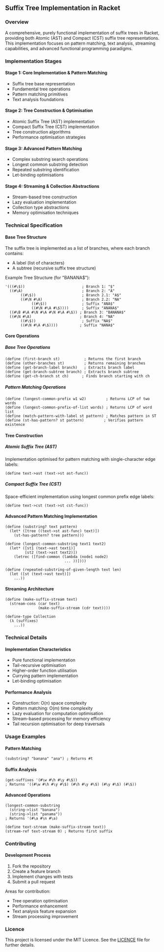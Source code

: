 ## Suffix Tree Implementation in Racket

### Overview

A comprehensive, purely functional implementation of suffix trees in Racket, providing both Atomic (AST) and Compact (CST) suffix tree representations. This implementation focuses on pattern matching, text analysis, streaming capabilities, and advanced functional programming paradigms.

### Implementation Stages

#### Stage 1: Core Implementation & Pattern Matching
- Suffix tree base representation
- Fundamental tree operations
- Pattern matching primitives
- Text analysis foundations

#### Stage 2: Tree Construction & Optimisation
- Atomic Suffix Tree (AST) implementation
- Compact Suffix Tree (CST) implementation
- Tree construction algorithms
- Performance optimisation strategies

#### Stage 3: Advanced Pattern Matching
- Complex substring search operations
- Longest common substring detection
- Repeated substring identification
- Let-binding optimisations

#### Stage 4: Streaming & Collection Abstractions
- Stream-based tree construction
- Lazy evaluation implementation
- Collection type abstractions
- Memory optimisation techniques

### Technical Specification

#### Base Tree Structure
The suffix tree is implemented as a list of branches, where each branch contains:
- A label (list of characters)
- A subtree (recursive suffix tree structure)

Example Tree Structure (for "BANANA$"):
```racket
'(((#\$))                          ; Branch 1: "$"
  ((#\A)                           ; Branch 2: "A"
       ((#\$))                     ; Branch 2.1: "A$"
       ((#\N #\A)                  ; Branch 2.2: "NA"
            ((#\$))                ; Suffix "ANA$"
            ((#\N #\A #\$))))      ; Suffix "ANANA$"
  ((#\B #\A #\N #\A #\N #\A #\$)) ; Branch 3: "BANANA$"
  ((#\N #\A)                      ; Branch 4: "NA"
       ((#\$))                     ; Suffix "NA$"
       ((#\N #\A #\$))))          ; Suffix "NANA$"
```

#### Core Operations

##### Base Tree Operations
```racket
(define (first-branch st)           ; Returns the first branch
(define (other-branches st)         ; Returns remaining branches
(define (get-branch-label branch)   ; Extracts branch label
(define (get-branch-subtree branch) ; Extracts branch subtree
(define (get-ch-branch st ch)      ; Finds branch starting with ch
```

##### Pattern Matching Operations
```racket
(define (longest-common-prefix w1 w2)         ; Returns LCP of two words
(define (longest-common-prefix-of-list words) ; Returns LCP of word list
(define (match-pattern-with-label st pattern) ; Matches pattern in ST
(define (st-has-pattern? st pattern)         ; Verifies pattern existence
```

#### Tree Construction

##### Atomic Suffix Tree (AST)
Implementation optimised for pattern matching with single-character edge labels:
```racket
(define text->ast (text->st ast-func))
```

##### Compact Suffix Tree (CST)
Space-efficient implementation using longest common prefix edge labels:
```racket
(define text->cst (text->st cst-func))
```

#### Advanced Pattern Matching Implementation
```racket
(define (substring? text pattern)
  (let* ([tree ((text->st ast-func) text)])
    (st-has-pattern? tree pattern)))

(define (longest-common-substring text1 text2)
  (let* ([st1 (text->ast text1)]
         [st2 (text->ast text2)])
    (letrec ([find-common (lambda (node1 node2)
                           ... ))])))

(define (repeated-substring-of-given-length text len)
  (let ([st (text->ast text)])
    ...))
```

#### Streaming Architecture
```racket
(define (make-suffix-stream text)
  (stream-cons (car text)
               (make-suffix-stream (cdr text))))

(define-type Collection
  (λ (suffixes)
    ...))
```

### Technical Details

#### Implementation Characteristics
- Pure functional implementation
- Tail-recursive optimisation
- Higher-order function utilisation
- Currying pattern implementation
- Let-binding optimisation

#### Performance Analysis
- Construction: O(n) space complexity
- Pattern matching: O(m) time complexity
- Lazy evaluation for computation optimisation
- Stream-based processing for memory efficiency
- Tail recursion optimisation for deep traversals

### Usage Examples

#### Pattern Matching
```racket
(substring? "banana" "ana") ; Returns #t
```

#### Suffix Analysis
```racket
(get-suffixes '(#\w #\h #\y #\$))
; Returns '((#\w #\h #\y #\$) (#\h #\y #\$) (#\y #\$) (#\$))
```

#### Advanced Operations
```racket
(longest-common-substring 
  (string->list "banana") 
  (string->list "panama"))
; Returns '(#\a #\n #\a)

(define text-stream (make-suffix-stream text))
(stream-ref text-stream 0) ; Returns first suffix
```

### Contributing

#### Development Process
1. Fork the repository
2. Create a feature branch
3. Implement changes with tests
4. Submit a pull request

Areas for contribution:
- Tree operation optimisation
- Performance enhancement
- Text analysis feature expansion
- Stream processing improvement

### Licence

This project is licensed under the MIT Licence. See the [LICENCE](./LICENSE) file for further details.
